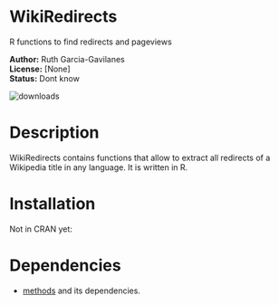 WikiRedirects
=========

R functions to find redirects and pageviews 

__Author:__ Ruth Garcia-Gavilanes<br/> 
__License:__ [None]<br/> 
__Status:__ Dont know

![downloads](http://cranlogs.r-pkg.org/badges/grand-total/WikidataR)

Description
======
WikiRedirects contains functions that allow to extract all redirects of a Wikipedia title in any language. It is written in R.


Installation
======

Not in CRAN yet:

    
    
Dependencies
======
* [methods](http://cran.r-project.org/web/packages/methods/index.html) and its dependencies.


